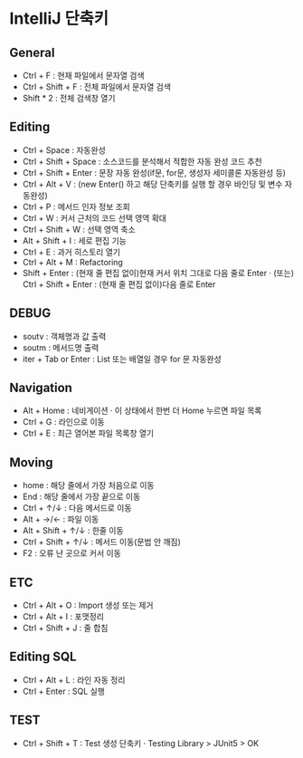 # IntelliJ 단축키

## General
- Ctrl + F : 현재 파일에서 문자열 검색
- Ctrl + Shift + F : 전체 파일에서 문자열 검색
- Shift * 2 : 전체 검색창 열기

## Editing
- Ctrl + Space : 자동완성
- Ctrl + Shift + Space : 소스코드를 분석해서 적합한 자동 완성 코드 추천
- Ctrl + Shift + Enter : 문장 자동 완성(if문, for문, 생성자 세미콜론 자동완성 등)
- Ctrl + Alt + V : (new Enter() 하고 해당 단축키를 실행 할 경우 바인딩 및 변수 자동완성)
- Ctrl + P : 메서드 인자 정보 조회
- Ctrl + W : 커서 근처의 코드 선택 영역 확대
- Ctrl + Shift + W : 선택 영역 축소
- Alt + Shift + I : 세로 편집 기능
- Ctrl + E : 과거 히스토리 열기
- Ctrl + Alt + M : Refactoring
- Shift + Enter : (현재 줄 편집 없이)현재 커서 위치 그대로 다음 줄로 Enter
  · (또는) Ctrl + Shift + Enter : (현재 줄 편집 없이)다음 줄로 Enter

## DEBUG
- soutv : 객체명과 값 출력
- soutm : 메서드명 출력
- iter + Tab or Enter : List 또는 배열일 경우 for 문 자동완성

## Navigation
- Alt + Home : 네비게이션
  · 이 상태에서 한번 더 Home 누르면 파일 목록
- Ctrl + G : 라인으로 이동
- Ctrl + E : 최근 열어본 파일 목록창 열기

## Moving
- home : 해당 줄에서 가장 처음으로 이동
- End : 해당 줄에서 가장 끝으로 이동
- Ctrl + ↑/↓ : 다음 메서드로 이동
- Alt + →/← : 파일 이동
- Alt + Shift + ↑/↓ : 한줄 이동
- Ctrl + Shift + ↑/↓ : 메서드 이동(문법 안 깨짐)
- F2 : 오류 난 곳으로 커서 이동

## ETC
- Ctrl + Alt + O : Import 생성 또는 제거
- Ctrl + Alt + I : 포맷정리
- Ctrl + Shift + J : 줄 합침

## Editing SQL
- Ctrl + Alt + L : 라인 자동 정리
- Ctrl + Enter : SQL 실행

## TEST
- Ctrl + Shift + T : Test 생성 단축키
  · Testing Library > JUnit5 > OK